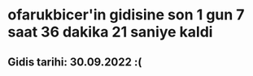 # ofarukbicer'in gidisine son 1 gun 7 saat 36 dakika 21 saniye kaldi

## Gidis tarihi: 30.09.2022 :(